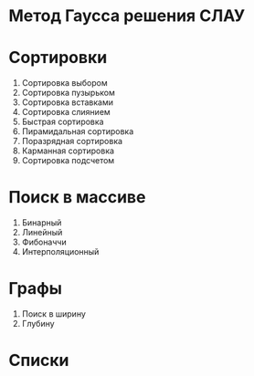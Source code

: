# Метод Гаусса решения СЛАУ

# Сортировки
1. Сортировка выбором
2. Сортировка пузырьком
3. Сортировка вставками
4. Сортировка слиянием
5. Быстрая сортировка
6. Пирамидальная сортировка 
7. Поразрядная сортировка 
8. Карманная сортировка
9. Сортировка подсчетом


# Поиск в массиве
1. Бинарный
2. Линейный
3. Фибоначчи
4. Интерполяционный 


# Графы 
1. Поиск в ширину 
2. Глубину


# Списки 
